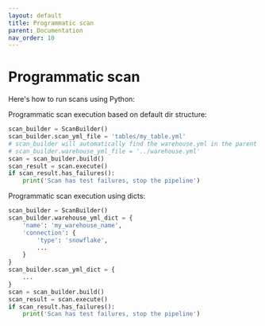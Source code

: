 ```yaml
---
layout: default
title: Programmatic scan
parent: Documentation
nav_order: 10
---
```


# Programmatic scan

Here's how to run scans using Python:

Programmatic scan execution based on default dir structure:
```python
scan_builder = ScanBuilder()
scan_builder.scan_yml_file = 'tables/my_table.yml'
# scan_builder will automatically find the warehouse.yml in the parent and same directory as the scan YAML file
# scan_builder.warehouse_yml_file = '../warehouse.yml'
scan = scan_builder.build()
scan_result = scan.execute()
if scan_result.has_failures():
    print('Scan has test failures, stop the pipeline')
```

Programmatic scan execution using dicts:
```python
scan_builder = ScanBuilder()
scan_builder.warehouse_yml_dict = {
    'name': 'my_warehouse_name',
    'connection': {
        'type': 'snowflake',
        ...
    }
}
scan_builder.scan_yml_dict = {
    ...
}
scan = scan_builder.build()
scan_result = scan.execute()
if scan_result.has_failures():
    print('Scan has test failures, stop the pipeline')
```

